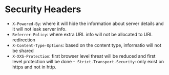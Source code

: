 # Security Headers
  - `X-Powered-By`: where it will hide the information about server details and it will not leak server info. 
  - `Referrer-Policy`: where extra URL info will not be allocated to URL redirection
  - `X-Content-Type-Options`: based on the content type, informatio will not be shared
  - `X-XXS-Protection`: first browser level threat will be reduced and first level protection will be done
  -` Strict-Transport-Security`: only exist on https and not in http.